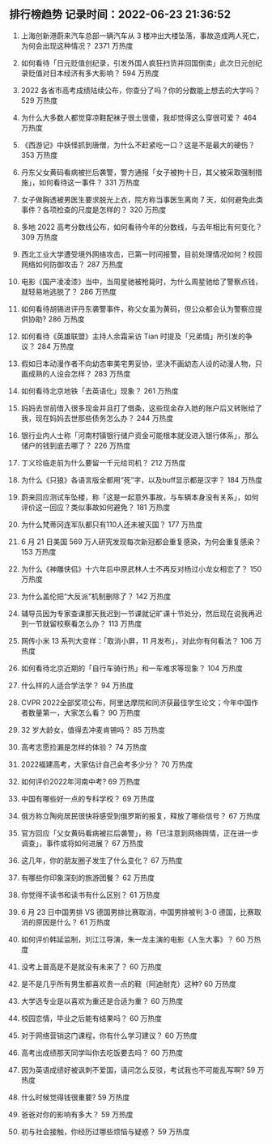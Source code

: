 
## 排行榜趋势 记录时间：2022-06-23 21:36:52
  
  1. 上海创新港蔚来汽车总部一辆汽车从 3 楼冲出大楼坠落，事故造成两人死亡，为何会出现这种情况？ 2371 万热度
    
  2. 如何看待「日元贬值创纪录，引发外国人疯狂扫货并回国倒卖」此次日元创纪录贬值对日本经济有多大影响？ 594 万热度
    
  3. 2022 各省市高考成绩陆续公布，你查分了吗？你的分数能上想去的大学吗？ 529 万热度
    
  4. 为什么大多数人都觉穿凉鞋配袜子很土很傻，我却觉得这么穿很可爱？ 464 万热度
    
  5. 《西游记》中妖怪抓到唐僧，为什么不赶紧吃一口？这是不是最大的硬伤？ 353 万热度
    
  6. 丹东父女黄码看病被拦后袭警，警方通报「女子被拘十日，其父被采取强制措施」，如何看待这一事件？ 331 万热度
    
  7. 女子做胸透被男医生要求脱光上衣，院方称当事医生离岗 7 天，如何避免此类事件？各项检查的尺度是怎样的？ 320 万热度
    
  8. 多地 2022 高考分数线公布，如何看待今年的分数线，与去年相比有何变化？ 309 万热度
    
  9. 西北工业大学遭受境外网络攻击，已第一时间报警，目前处理情况如何？校园网络如何防御攻击？ 287 万热度
    
  10. 电影《国产凌凌漆》当中，当周星驰被枪毙时，为什么周星驰给了警察点钱，就轻易地逃脱了？ 286 万热度
    
  11. 如何看待胡锡进评丹东袭警事件，称父女虽为黄码，但公众都会认为警察应提供协助? 286 万热度
    
  12. 如何看待《英雄联盟》主持人余霜采访 Tian 时提及「兄弟情」所引发的争议？ 284 万热度
    
  13. 假如日本动漫作者不向幼态审美宅男妥协，坚决不画幼态人设的动漫人物，只画成熟的人设会怎样？ 283 万热度
    
  14. 如何看待北京地铁「去英语化」现象？ 261 万热度
    
  15. 妈妈去世前借入很多现金并且打了借条，这些现金存入她的账户后又转账给了我，现在妈妈去世那些债务怎么办？ 244 万热度
    
  16. 银行业内人士称「河南村镇银行储户资金可能根本就没进入银行体系」，那么储户的钱到底去哪了？ 226 万热度
    
  17. 丁义珍临走前为什么要留一千元给司机？ 212 万热度
    
  18. 为什么《只狼》各语言版全都用“死”字，以及buff显示都是汉字？ 184 万热度
    
  19. 蔚来回应测试车坠楼，称「这是一起意外事故，与车辆本身没有关系」，如何评价这一回应？类似事故如何避免？ 181 万热度
    
  20. 为什么梵蒂冈连军队都只有110人还未被灭国？ 177 万热度
    
  21. 6 月 21 日美国 569 万人研究发现每次新冠都会重复感染，为何会重复感染？ 153 万热度
    
  22. 为什么《神雕侠侣》十六年后中原武林人士不再反对杨过小龙女相恋了？ 150 万热度
    
  23. 为什么盖伦把“大反派”机制删除了？ 142 万热度
    
  24. 辅导员因为专家查课那天我迟到一节课就记旷课十节处分，然后现在说我再迟到一节就留校察看怎么办？ 113 万热度
    
  25. 网传小米 13 系列大变样：「取消小屏，11 月发布」，对此你有何看法？ 106 万热度
    
  26. 如何看待北京近期的「自行车骑行热」和一车难求等现象？ 104 万热度
    
  27. 什么样的人适合学法学？ 94 万热度
    
  28. CVPR 2022全部奖项公布，阿里达摩院和同济获最佳学生论文；今年中国作者数量第一，大家怎么看？ 90 万热度
    
  29. 32 岁大龄女，值得去冲麦肯锡吗？ 85 万热度
    
  30. 高考志愿捡漏是怎样的体验？ 74 万热度
    
  31. 2022福建高考，大家估计自己会考多少分？ 70 万热度
    
  32. 如何评价2022年河南中考? 69 万热度
    
  33. 中国有哪些好一点的专科学校？ 69 万热度
    
  34. 俄方称立陶宛居民很快将感受到俄罗斯的报复，释放了哪些信号？ 67 万热度
    
  35. 官方回应「父女黄码看病被拦后袭警」，称「已注意到网络舆情，正在进一步调查」，事件或将如何进展？ 67 万热度
    
  36. 这几年，你的朋友圈子发生了什么变化？ 67 万热度
    
  37. 有哪些你印象深刻的旅游团餐？ 62 万热度
    
  38. 你觉得不读书和读书有什么区别？ 61 万热度
    
  39. 6 月 23 日中国男排 VS 德国男排比赛取消，中国男排被判 3-0 德国，比赛取消的原因是什么？ 61 万热度
    
  40. 如何评价韩延监制，刘江江导演，朱一龙主演的电影《人生大事》？ 60 万热度
    
  41. 没考上普高是不是就没有未来了？ 60 万热度
    
  42. 是不是几乎所有男生都喜欢贵一点的鞋（阿迪耐克）这种? 60 万热度
    
  43. 大学选专业是以喜欢为重还是合适为重？ 60 万热度
    
  44. 校园恋情，毕业之后能有结果吗？ 60 万热度
    
  45. 对于网络营销这门课程，你有什么学习建议？ 60 万热度
    
  46. 高考出成绩那天同学叫你去吃饭要去吗？ 60 万热度
    
  47. 因为英语成绩好被讽刺不爱国，请问怎么反驳，考试我也不可能乱写啊? 59 万热度
    
  48. 什么时候觉得钱很重要? 59 万热度
    
  49. 爸爸对你的影响有多大？ 59 万热度
    
  50. 初与社会接触，你经历过哪些烦恼与疑惑？ 59 万热度
    